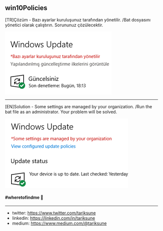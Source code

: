 ## win10Policies

[TR]Çözüm - Bazı ayarlar kuruluşunuz tarafından yönetilir. /Bat dosyasını yönetici olarak çalıştırın. Sorununuz çözülecektir.

![](https://raw.githubusercontent.com/tariksune/win10Policies/master/tr-yonetilir.png)
________________
[EN]Solution - Some settings are managed by your organization. /Run the bat file as an administrator. Your problem will be solved.

![](https://raw.githubusercontent.com/tariksune/win10Policies/master/en-managed.png)




#### #wheretofindme 📍
________________
- twitter: https://www.twitter.com/tariksune
- linkedin: https://linkedin.com/in/tariksune
- medium: https://www.medium.com/@tariksune

